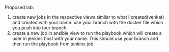 Proposed lab:

1. create new jobs in the respective views similar to what I created(venkat) and created with your name. use your branch with the docker file which you push into tour branch.
2. create a new job in ansible view to run the playbook which will create a user in jenkins host with your name. This should use your branch and then run the playbook from jenkins job.